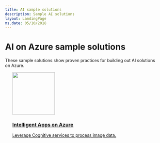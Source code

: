```yaml
---
title: AI sample solutions
description: Sample AI solutions
layout: LandingPage
ms.date: 05/10/2018
---
```

# AI on Azure sample solutions

These sample solutions show proven practices for building out AI solutions on Azure.

<ul class="panelContent">
<li style="display: flex; flex-direction: column;">
    <a href="./intelligent-apps.md" style="display: flex; flex-direction: column; flex: 1 0 auto;">
        <div class="cardSize" style="flex: 1 0 auto; display: flex;">
            <div class="cardPadding" style="display: flex;">
                <div class="card">
                    <div class="cardImageOuter">
                        <div class="cardImage">
                            <img src="./media/intelligent-apps.svg" height="140px" />
                        </div>
                    </div>
                    <div class="cardText">
                        <h3>Intelligent Apps on Azure</h3>
                        <p>Leverage Cognitive services to process image data.</p>
                    </div>
                </div>
            </div>
        </div>
    </a>
</li>
</ul>
